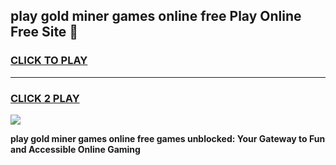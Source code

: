 
## play gold miner games online free Play Online Free Site 👋
<h3>
<a href="https://download.freeplayer.one?title=play_gold_miner_games_online_free&ref=21F">CLICK TO PLAY</a></h3>
<hr>

<h3>
<a href="https://download.freeplayer.one?title=play_gold_miner_games_online_free&ref=21F">CLICK 2 PLAY</a>
  
</h3>

<a href="https://download.freeplayer.one?title=play_gold_miner_games_online_free&ref=21F"><img src="https://cdnb.artstation.com/p/assets/images/images/032/539/853/original/anto-thomas-button-gif.gif"></a>


**play gold miner games online free games unblocked: Your Gateway to Fun and Accessible Online Gaming**
